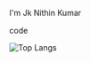 I'm Jk Nithin Kumar 

code  <img src="https://upload.wikimedia.org/wikipedia/commons/6/6a/JavaScript-logo.png" height="15" width="15" />


![Top Langs](https://github-readme-stats.vercel.app/api/top-langs/?username=jknithin36&layout=compact&theme=radical)









